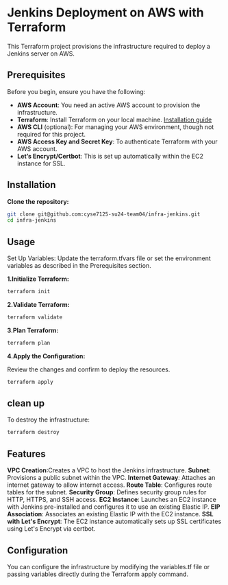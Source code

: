# Jenkins Deployment on AWS with Terraform

This Terraform project provisions the infrastructure required to deploy a Jenkins server on AWS.

## Prerequisites

Before you begin, ensure you have the following:

- **AWS Account**: You need an active AWS account to provision the infrastructure.
- **Terraform**: Install Terraform on your local machine. [Installation guide](https://learn.hashicorp.com/tutorials/terraform/install-cli)
- **AWS CLI** (optional): For managing your AWS environment, though not required for this project.
- **AWS Access Key and Secret Key**: To authenticate Terraform with your AWS account.
- **Let’s Encrypt/Certbot**: This is set up automatically within the EC2 instance for SSL.

## Installation

**Clone the repository:**

```bash
git clone git@github.com:cyse7125-su24-team04/infra-jenkins.git
cd infra-jenkins
```


## Usage
Set Up Variables: Update the terraform.tfvars file or set the environment variables as described in the Prerequisites section.

**1.Initialize Terraform:**

```bash
terraform init
```

**2.Validate Terraform:**

```bash
terraform validate
```

**3.Plan Terraform:**

```bash
terraform plan
```



**4.Apply the Configuration:**

Review the changes and confirm to deploy the resources.

```bash
terraform apply
```

## clean up

To destroy the infrastructure:

```bash
terraform destroy
```

## Features
 **VPC Creation**:Creates a VPC to host the Jenkins infrastructure.
**Subnet**: Provisions a public subnet within the VPC.
**Internet Gateway**: Attaches an internet gateway to allow internet access.
**Route Table**: Configures route tables for the subnet.
**Security Group**: Defines security group rules for HTTP, HTTPS, and SSH access.
**EC2 Instance**: Launches an EC2 instance with Jenkins pre-installed and configures it to use an existing Elastic IP.
**EIP Association**: Associates an existing Elastic IP with the EC2 instance.
**SSL with Let's Encrypt**: The EC2 instance automatically sets up SSL certificates using Let's Encrypt via certbot.

## Configuration
You can configure the infrastructure by modifying the variables.tf file or passing variables directly during the Terraform apply command.

